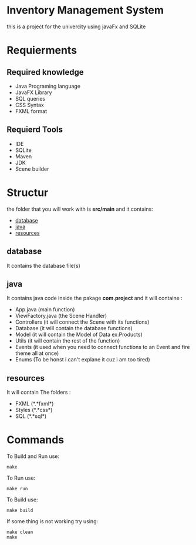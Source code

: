 # Inventory Management System

this is a project for the univercity using javaFx and SQLite

# Requierments

## Required knowledge

- Java Programing language
- JavaFX Library
- SQL queries
- CSS Syntax
- FXML format

## Requierd Tools

- IDE
- SQLite
- Maven
- JDK
- Scene builder

# Structur

the folder that you will work with is **src/main** and it contains:

- [database](##database)
- [java](##java)
- [resources](##resources)

## database

It contains the database file(s)

## java

It contains java code inside the pakage **com.project** and it will containe :

- App.java (main function)
- ViewFactory.java (the Scene Handler)
- Controllers (it will connect the Scene with its functions)
- Database (it will contain the database functions)
- Model (it will contain the Model of Data ex:Products)
- Utils (it will contain the rest of the function)
- Events (it used when you need to connect functions to an Event and fire theme all at once)
- Enums (To be honst i can't explane it cuz i am too tired)

## resources

It will contain The folders :

- FXML (*.*fxml\*)
- Styles (*.*css\*)
- SQL (*.*sql\*)

# Commands

To Build and Run use:

```
make
```

To Run use:

```
make run
```

To Build use:

```
make build
```

If some thing is not working try using:

```
make clean
make
```
